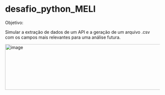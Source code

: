 # desafio_python_MELI

Objetivo: 

Simular a extração de dados de um API e a geração de um arquivo .csv com os campos mais relevantes para uma análise futura.

<img width="597" height="149" alt="image" src="https://github.com/user-attachments/assets/065744bf-467e-473f-b08b-1373c8528c5d" />
